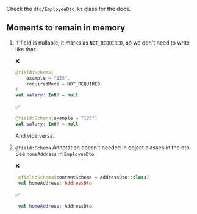 Check the `dto/EmployeeDto.kt` class for the docs.

## Moments to remain in memory

1. If field is nullable, it marks as `NOT_REQUIRED`, so we don't need to write like that:
    
    ❌
    ```kotlin
    @field:Schema(
        example = "123",
        requiredMode = NOT_REQUIRED
    ) 
    val salary: Int? = null
    ```
   ✅
    ```kotlin
    @field:Schema(example = "123")   
    val salary: Int? = null
    ```
   And vice versa.

2. `@field:Schema` Annotation doesn't needed in object classes in the dto. See `homeAddress` in `EmployeeDto`

   ❌
   ```kotlin
    @field:Schema(contentSchema = AddressDto::class)
    val homeAddress: AddressDto
   ```
   ✅
   ```kotlin
    val homeAddress: AddressDto
   ```